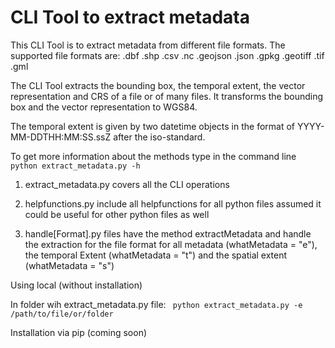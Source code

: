 # CLI Tool to extract metadata
This CLI Tool is to extract metadata from different file formats. The supported file formats are:
      .dbf .shp  .csv  .nc  .geojson .json .gpkg  .geotiff .tif .gml

The CLI Tool extracts the bounding box, the temporal extent, the vector representation and CRS of a file or of many files.
It transforms the bounding box and the vector representation to WGS84.

The temporal extent is given by two datetime objects in the format of YYYY-MM-DDTHH:MM:SS.ssZ after the iso-standard.


To get more information about the methods type in the command line 
`` python extract_metadata.py -h ``

1. extract_metadata.py covers all the CLI operations

2. helpfunctions.py include all helpfunctions for all python files assumed it could be useful for other python files as well

3. handle[Format].py files have the method extractMetadata and handle the extraction for the file format for all metadata (whatMetadata = "e"), the temporal Extent (whatMetadata = "t") and the spatial extent (whatMetadata = "s")


Using local (without installation)

In folder wih extract_metadata.py file:
`` python extract_metadata.py -e /path/to/file/or/folder``


Installation via pip
(coming soon)